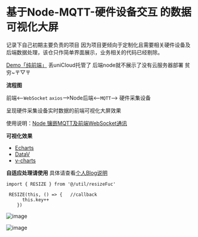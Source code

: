 # 基于Node-MQTT-硬件设备交互 的数据可视化大屏

记录下自己初期主要负责的项目
因为项目更倾向于定制化且需要相关硬件设备及后端数据处理，该仓只作简单界面展示，业务相关的代码已经剔除。


[Demo「纯前端」](https://static-62ce10ab-8126-44bf-9616-fe9fee9583b5.bspapp.com/)  丢uniCloud托管了 后端node就不展示了没有云服务器部署 贫穷~〒▽〒

**流程图**

前端<--`WebSocket` `axios`-->Node后端<--`MQTT`--> 硬件采集设备

呈现硬件采集设备实时数据的前端可视化大屏效果   

使用说明：[Node 镶嵌MQTT及前端WebSocket通讯](https://wsz987.gitee.io/2021/01/30/node/Node-MQTT-WebSocket/)

**可视化效果**  

- [Echarts](https://echarts.apache.org/zh/index.html)
- [DataV](http://datav.jiaminghi.com/)
- [v-charts](https://v-charts.js.org/#/)

**自适应处理请使用**  具体请查看[个人Blog说明](https://wsz987.gitee.io/2021/01/31/vue/dataV-VCharts/)

```
import { RESIZE } from '@/util/resizeFuc'

 RESIZE(this, () => {   //callback
      this.key++
    })
```

![image](https://github.com/wsz987/DateScreen__MQTT_Vue/blob/master/src/assets/view.png?raw=true)

![image](https://github.com/wsz987/DateScreen__MQTT_Vue/blob/master/src/assets/layout.jpg?raw=true)


